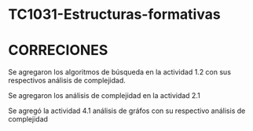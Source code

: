 # TC1031-Estructuras-formativas

# CORRECIONES
Se agregaron los algoritmos de búsqueda en la actividad 1.2 con sus respectivos análisis de complejidad.

Se agregaron los análisis de complejidad en la actividad 2.1 

Se agregó la actividad 4.1 análisis de gráfos con su respectivo análisis de complejidad
